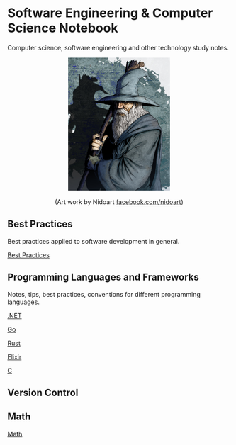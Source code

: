 # Software Engineering & Computer Science Notebook

Computer science, software engineering and other technology study notes.

<div align="center">
  <img width=230 height=300 src="assets/images/gandalf.jpg">

  <p>(Art work by Nidoart <a href="https://www.facebook.com/nidoart/">facebook.com/nidoart</a>)</p>
</div>

## Best Practices

Best practices applied to software development in general.

[Best Practices](docs/Best_Practices/README.md)

## Programming Languages and Frameworks

Notes, tips, best practices, conventions for different programming languages.

[.NET](docs/Languages_And_Frameworks/.NET/README.md)

[Go](docs/Languages_And_Frameworks/Go/README.md)

[Rust](docs/Languages_And_Frameworks/Rust/README.md)

[Elixir](docs/Languages_And_Frameworks/Elixir/README.md)

[C](docs/Languages_And_Frameworks/C/README.md)

## Version Control



## Math

[Math](docs/Math/README.md)
